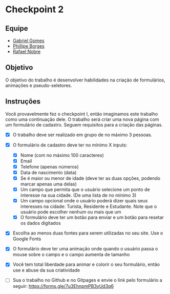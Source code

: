 # Checkpoint 2

## Equipe

- [Gabriel Gomes](https://github.com/GabrielGPena793)
- [Phillipe Borges](https://github.com/phillipeborges)
- [Rafael Nobre](https://github.com/rafaelnq)

## Objetivo

O objetivo do trabalho é desenvolver habilidades na criação de formulários, animações e pseudo-seletores.

## Instruções

Você provavelmente fez o checkpoint I, então imaginamos este trabalho como uma continuação dele. O trabalho será criar uma nova página com um formulário de cadastro. Seguem requisitos para a criação das páginas.

- [x] O trabalho deve ser realizado em grupo de no máximo 3 pessoas.

- [x] O formulário de cadastro deve ter no mínimo X inputs:

  - [x] Nome (com no máximo 100 caracteres)
  - [x] Email
  - [x] Telefone (apenas números)
  - [x] Data de nascimento (data)
  - [x] Se é maior ou menor de idade (deve ter as duas opções, podendo marcar apenas uma delas)
  - [x] Um campo que permita que o usuário selecione um ponto de interesse na sua cidade. (De uma lista de no mínimo 3)
  - [x] Um campo opcional onde o usuário poderá dizer quais seus interesses na cidade: Turista, Residente e Estudante. Note que o usuário pode escolher nenhum ou mais que um
  - [x] O formulário deve ter um botão para enviar e um botão para resetar os dados digitados

- [x] Escolha ao menos duas fontes para serem utilizadas no seu site. Use o Google Fonts

- [x] O formulário deve ter uma animação onde quando o usuário passa o mouse sobre o campo e o campo aumenta de tamanho

- [x] Você tem total liberdade para animar e colorir o seu formulário, então use e abuse da sua criatividade

- [ ] Sua o trabalho no Github e no Gitpages e envie o link pelo formulário a seguir: https://forms.gle/7u3EhnpmPB3yUd3q6
